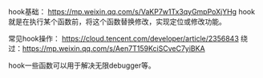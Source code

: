 hook基础：
<https://mp.weixin.qq.com/s/VaKP7w1Tx3qyGmpPoXjYHg>
hook就是在执行某个函数前，将这个函数替换修改，实现定位或修改功能。

常见hook操作：
<https://cloud.tencent.com/developer/article/2356843>
绕过：<https://mp.weixin.qq.com/s/Aen7T159KciSCveC7yiBKA>


hook一些函数可以用于解决无限debugger等。